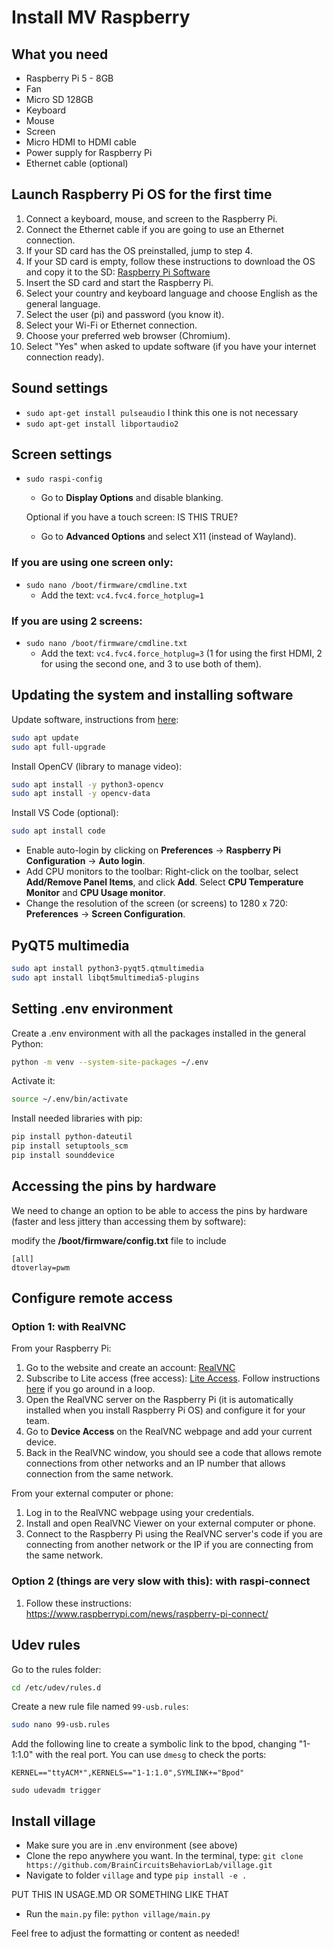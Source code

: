 # Install MV Raspberry

## What you need
- Raspberry Pi 5 - 8GB
- Fan
- Micro SD 128GB
- Keyboard
- Mouse
- Screen
- Micro HDMI to HDMI cable
- Power supply for Raspberry Pi
- Ethernet cable (optional)

## Launch Raspberry Pi OS for the first time
1. Connect a keyboard, mouse, and screen to the Raspberry Pi.
2. Connect the Ethernet cable if you are going to use an Ethernet connection.
3. If your SD card has the OS preinstalled, jump to step 4.
4. If your SD card is empty, follow these instructions to download the OS and copy it to the SD: [Raspberry Pi Software](https://www.raspberrypi.com/software/)
5. Insert the SD card and start the Raspberry Pi.
6. Select your country and keyboard language and choose English as the general language.
7. Select the user (pi) and password (you know it).
8. Select your Wi-Fi or Ethernet connection.
9. Choose your preferred web browser (Chromium).
10. Select "Yes" when asked to update software (if you have your internet connection ready).

## Sound settings
- `sudo apt-get install pulseaudio`  I think this one is not necessary
- `sudo apt-get install libportaudio2`

## Screen settings
- `sudo raspi-config`
  - Go to **Display Options** and disable blanking.

  Optional if you have a touch screen: IS THIS TRUE?
  - Go to **Advanced Options** and select X11 (instead of Wayland).

### If you are using one screen only:
- `sudo nano /boot/firmware/cmdline.txt`
  - Add the text: `vc4.fvc4.force_hotplug=1`

### If you are using 2 screens:
- `sudo nano /boot/firmware/cmdline.txt`
  - Add the text: `vc4.fvc4.force_hotplug=3` (1 for using the first HDMI, 2 for using the second one, and 3 to use both of them).

## Updating the system and installing software
Update software, instructions from [here](https://www.raspberrypi.com/documentation/computers/os.html):

```bash
sudo apt update
sudo apt full-upgrade
```

Install OpenCV (library to manage video):

```bash
sudo apt install -y python3-opencv
sudo apt install -y opencv-data
```

Install VS Code (optional):

```bash
sudo apt install code
```

- Enable auto-login by clicking on **Preferences** -> **Raspberry Pi Configuration** -> **Auto login**.
- Add CPU monitors to the toolbar: Right-click on the toolbar, select **Add/Remove Panel Items**, and click **Add**. Select **CPU Temperature Monitor** and **CPU Usage monitor**.
- Change the resolution of the screen (or screens) to 1280 x 720: **Preferences** -> **Screen Configuration**.

## PyQT5 multimedia
```bash
sudo apt install python3-pyqt5.qtmultimedia
sudo apt install libqt5multimedia5-plugins
```

## Setting .env environment
Create a .env environment with all the packages installed in the general Python:

```bash
python -m venv --system-site-packages ~/.env
```

Activate it:

```bash
source ~/.env/bin/activate
```

Install needed libraries with pip:

```bash
pip install python-dateutil
pip install setuptools_scm
pip install sounddevice
```


## Accessing the pins by hardware
We need to change an option to be able to access the pins by hardware (faster and less jittery than accessing them by software):

modify the **/boot/firmware/config.txt** file to include
```
[all]
dtoverlay=pwm
```


## Configure remote access
### Option 1: with RealVNC
From your Raspberry Pi:

1. Go to the website and create an account: [RealVNC](https://www.realvnc.com/es/)
2. Subscribe to Lite access (free access): [Lite Access](https://www.realvnc.com/es/connect/plan/lite/). Follow instructions [here](https://help.realvnc.com/hc/en-us/articles/360029619052-Activating-a-RealVNC-Connect-Lite-subscription) if you go around in a loop.
3. Open the RealVNC server on the Raspberry Pi (it is automatically installed when you install Raspberry Pi OS) and configure it for your team.
4. Go to **Device Access** on the RealVNC webpage and add your current device.
5. Back in the RealVNC window, you should see a code that allows remote connections from other networks and an IP number that allows connection from the same network.

From your external computer or phone:

1. Log in to the RealVNC webpage using your credentials.
2. Install and open RealVNC Viewer on your external computer or phone.
3. Connect to the Raspberry Pi using the RealVNC server's code if you are connecting from another network or the IP if you are connecting from the same network.

### Option 2 (things are very slow with this): with raspi-connect
1. Follow these instructions:
https://www.raspberrypi.com/news/raspberry-pi-connect/



## Udev rules
Go to the rules folder:

```bash
cd /etc/udev/rules.d
```

Create a new rule file named `99-usb.rules`:

```bash
sudo nano 99-usb.rules
```

Add the following line to create a symbolic link to the bpod, changing "1-1:1.0" with the real port. You can use `dmesg` to check the ports:

```
KERNEL=="ttyACM*",KERNELS=="1-1:1.0",SYMLINK+="Bpod"
```

```
sudo udevadm trigger
```

## Install village
- Make sure you are in .env environment (see above)
- Clone the repo anywhere you want. In the terminal, type:
```git clone https://github.com/BrainCircuitsBehaviorLab/village.git```
- Navigate to folder ```village``` and type ```pip install -e .```


PUT THIS IN USAGE.MD OR SOMETHING LIKE THAT
- Run the ```main.py``` file: ```python village/main.py```


Feel free to adjust the formatting or content as needed!
